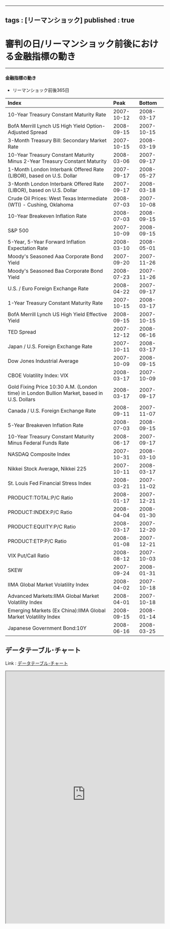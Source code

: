 
---
tags : [リーマンショック]
published : true
---


# 審判の日/リーマンショック前後における金融指標の動き


***


#### 金融指標の動き


- リーマンショック前後365日


<table id = 'amcc' width = '100%'>
 <thead>
  <tr>
   <th style="text-align:left;"> Index </th>
   <th style="text-align:left;"> Peak </th>
   <th style="text-align:left;"> Bottom </th>
  </tr>
 </thead>
<tbody>
  <tr>
   <td style="text-align:left;"> 10-Year Treasury Constant Maturity Rate </td>
   <td style="text-align:left;"> 2007-10-12 </td>
   <td style="text-align:left;"> 2008-03-17 </td>
  </tr>
  <tr>
   <td style="text-align:left;"> BofA Merrill Lynch US High Yield Option-Adjusted Spread </td>
   <td style="text-align:left;"> 2008-09-15 </td>
   <td style="text-align:left;"> 2007-10-15 </td>
  </tr>
  <tr>
   <td style="text-align:left;"> 3-Month Treasury Bill: Secondary Market Rate </td>
   <td style="text-align:left;"> 2007-10-15 </td>
   <td style="text-align:left;"> 2008-03-19 </td>
  </tr>
  <tr>
   <td style="text-align:left;"> 10-Year Treasury Constant Maturity Minus 2-Year Treasury Constant Maturity </td>
   <td style="text-align:left;"> 2008-03-06 </td>
   <td style="text-align:left;"> 2007-09-17 </td>
  </tr>
  <tr>
   <td style="text-align:left;"> 1-Month London Interbank Offered Rate (LIBOR), based on U.S. Dollar </td>
   <td style="text-align:left;"> 2007-09-17 </td>
   <td style="text-align:left;"> 2008-05-27 </td>
  </tr>
  <tr>
   <td style="text-align:left;"> 3-Month London Interbank Offered Rate (LIBOR), based on U.S. Dollar </td>
   <td style="text-align:left;"> 2007-09-17 </td>
   <td style="text-align:left;"> 2008-03-18 </td>
  </tr>
  <tr>
   <td style="text-align:left;"> Crude Oil Prices: West Texas Intermediate (WTI) - Cushing, Oklahoma </td>
   <td style="text-align:left;"> 2008-07-03 </td>
   <td style="text-align:left;"> 2007-10-08 </td>
  </tr>
  <tr>
   <td style="text-align:left;"> 10-Year Breakeven Inflation Rate </td>
   <td style="text-align:left;"> 2008-07-03 </td>
   <td style="text-align:left;"> 2008-09-15 </td>
  </tr>
  <tr>
   <td style="text-align:left;"> S&P 500 </td>
   <td style="text-align:left;"> 2007-10-09 </td>
   <td style="text-align:left;"> 2008-09-15 </td>
  </tr>
  <tr>
   <td style="text-align:left;"> 5-Year, 5-Year Forward Inflation Expectation Rate </td>
   <td style="text-align:left;"> 2008-03-10 </td>
   <td style="text-align:left;"> 2008-05-01 </td>
  </tr>
  <tr>
   <td style="text-align:left;"> Moody's Seasoned Aaa Corporate Bond Yield </td>
   <td style="text-align:left;"> 2007-09-20 </td>
   <td style="text-align:left;"> 2007-11-26 </td>
  </tr>
  <tr>
   <td style="text-align:left;"> Moody's Seasoned Baa Corporate Bond Yield </td>
   <td style="text-align:left;"> 2008-07-23 </td>
   <td style="text-align:left;"> 2007-11-26 </td>
  </tr>
  <tr>
   <td style="text-align:left;"> U.S. / Euro Foreign Exchange Rate </td>
   <td style="text-align:left;"> 2008-04-22 </td>
   <td style="text-align:left;"> 2007-09-17 </td>
  </tr>
  <tr>
   <td style="text-align:left;"> 1-Year Treasury Constant Maturity Rate </td>
   <td style="text-align:left;"> 2007-10-15 </td>
   <td style="text-align:left;"> 2008-03-17 </td>
  </tr>
  <tr>
   <td style="text-align:left;"> BofA Merrill Lynch US High Yield Effective Yield </td>
   <td style="text-align:left;"> 2008-09-15 </td>
   <td style="text-align:left;"> 2007-10-15 </td>
  </tr>
  <tr>
   <td style="text-align:left;"> TED Spread </td>
   <td style="text-align:left;"> 2007-12-12 </td>
   <td style="text-align:left;"> 2008-06-16 </td>
  </tr>
  <tr>
   <td style="text-align:left;"> Japan / U.S. Foreign Exchange Rate </td>
   <td style="text-align:left;"> 2007-10-11 </td>
   <td style="text-align:left;"> 2008-03-17 </td>
  </tr>
  <tr>
   <td style="text-align:left;"> Dow Jones Industrial Average </td>
   <td style="text-align:left;"> 2007-10-09 </td>
   <td style="text-align:left;"> 2008-09-15 </td>
  </tr>
  <tr>
   <td style="text-align:left;"> CBOE Volatility Index: VIX </td>
   <td style="text-align:left;"> 2008-03-17 </td>
   <td style="text-align:left;"> 2007-10-09 </td>
  </tr>
  <tr>
   <td style="text-align:left;"> Gold Fixing Price 10:30 A.M. (London time) in London Bullion Market, based in U.S. Dollars </td>
   <td style="text-align:left;"> 2008-03-17 </td>
   <td style="text-align:left;"> 2007-09-17 </td>
  </tr>
  <tr>
   <td style="text-align:left;"> Canada / U.S. Foreign Exchange Rate </td>
   <td style="text-align:left;"> 2008-09-11 </td>
   <td style="text-align:left;"> 2007-11-07 </td>
  </tr>
  <tr>
   <td style="text-align:left;"> 5-Year Breakeven Inflation Rate </td>
   <td style="text-align:left;"> 2008-07-03 </td>
   <td style="text-align:left;"> 2008-09-15 </td>
  </tr>
  <tr>
   <td style="text-align:left;"> 10-Year Treasury Constant Maturity Minus Federal Funds Rate </td>
   <td style="text-align:left;"> 2008-06-17 </td>
   <td style="text-align:left;"> 2007-09-17 </td>
  </tr>
  <tr>
   <td style="text-align:left;"> NASDAQ Composite Index </td>
   <td style="text-align:left;"> 2007-10-31 </td>
   <td style="text-align:left;"> 2008-03-10 </td>
  </tr>
  <tr>
   <td style="text-align:left;"> Nikkei Stock Average, Nikkei 225 </td>
   <td style="text-align:left;"> 2007-10-11 </td>
   <td style="text-align:left;"> 2008-03-17 </td>
  </tr>
  <tr>
   <td style="text-align:left;"> St. Louis Fed Financial Stress Index </td>
   <td style="text-align:left;"> 2008-03-21 </td>
   <td style="text-align:left;"> 2007-11-02 </td>
  </tr>
  <tr>
   <td style="text-align:left;"> PRODUCT:TOTAL:P/C Ratio </td>
   <td style="text-align:left;"> 2008-01-17 </td>
   <td style="text-align:left;"> 2007-12-21 </td>
  </tr>
  <tr>
   <td style="text-align:left;"> PRODUCT:INDEX:P/C Ratio </td>
   <td style="text-align:left;"> 2008-04-04 </td>
   <td style="text-align:left;"> 2008-01-30 </td>
  </tr>
  <tr>
   <td style="text-align:left;"> PRODUCT:EQUITY:P/C Ratio </td>
   <td style="text-align:left;"> 2008-03-17 </td>
   <td style="text-align:left;"> 2007-12-20 </td>
  </tr>
  <tr>
   <td style="text-align:left;"> PRODUCT:ETP:P/C Ratio </td>
   <td style="text-align:left;"> 2008-01-08 </td>
   <td style="text-align:left;"> 2007-12-21 </td>
  </tr>
  <tr>
   <td style="text-align:left;"> VIX Put/Call Ratio </td>
   <td style="text-align:left;"> 2008-08-12 </td>
   <td style="text-align:left;"> 2007-10-03 </td>
  </tr>
  <tr>
   <td style="text-align:left;"> SKEW </td>
   <td style="text-align:left;"> 2007-09-24 </td>
   <td style="text-align:left;"> 2008-01-31 </td>
  </tr>
  <tr>
   <td style="text-align:left;"> IIMA Global Market Volatility Index </td>
   <td style="text-align:left;"> 2008-04-02 </td>
   <td style="text-align:left;"> 2007-10-18 </td>
  </tr>
  <tr>
   <td style="text-align:left;"> Advanced Markets:IIMA Global Market Volatility Index </td>
   <td style="text-align:left;"> 2008-04-01 </td>
   <td style="text-align:left;"> 2007-10-18 </td>
  </tr>
  <tr>
   <td style="text-align:left;"> Emerging Markets (Ex China):IIMA Global Market Volatility Index </td>
   <td style="text-align:left;"> 2008-09-15 </td>
   <td style="text-align:left;"> 2008-01-14 </td>
  </tr>
  <tr>
   <td style="text-align:left;"> Japanese Government Bond:10Y </td>
   <td style="text-align:left;"> 2008-06-16 </td>
   <td style="text-align:left;"> 2008-03-25 </td>
  </tr>
</tbody>
</table>

## データテーブル･チャート


Link : [データテーブル･チャート](http://knowledgevault.saecanet.com/charts/am-consulting.co.jp-MovementOfFinancialIndicesBeforeJudgmentDay.html)


<iframe src="http://knowledgevault.saecanet.com/charts/am-consulting.co.jp-MovementOfFinancialIndicesBeforeJudgmentDay.html" width="100%" height="800px"></iframe>
